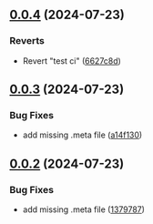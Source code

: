 ## [0.0.4](https://github.com/StromKuo/HybridCLR-Integration/compare/v0.0.3...v0.0.4) (2024-07-23)


### Reverts

* Revert "test ci" ([6627c8d](https://github.com/StromKuo/HybridCLR-Integration/commit/6627c8d57c397f74bf219d7639f996241861e26f))

## [0.0.3](https://github.com/StromKuo/HybridCLR-Integration/compare/v0.0.2...v0.0.3) (2024-07-23)


### Bug Fixes

* add missing .meta file ([a14f130](https://github.com/StromKuo/HybridCLR-Integration/commit/a14f13001bdb7160956a1d1015bc965eed0f1159))

## [0.0.2](https://github.com/StromKuo/HybridCLR-Integration/compare/v0.0.1...v0.0.2) (2024-07-23)


### Bug Fixes

* add missing .meta file ([1379787](https://github.com/StromKuo/HybridCLR-Integration/commit/13797879d83da5097029447fa0ffe6e4989da77b))
